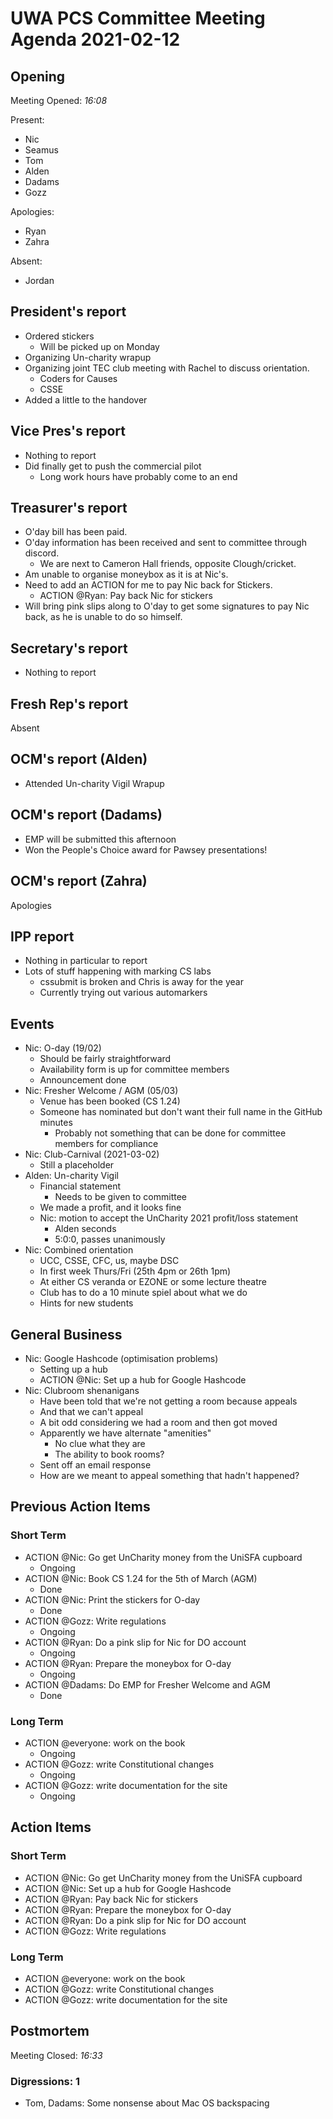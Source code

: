 # UWA PCS Committee Meeting Agenda 2021-02-12

## Opening

Meeting Opened: *16:08*

Present:

- Nic
- Seamus
- Tom
- Alden
- Dadams
- Gozz

Apologies:

- Ryan
- Zahra

Absent:

- Jordan

## President's report

- Ordered stickers
  - Will be picked up on Monday
- Organizing Un-charity wrapup
- Organizing joint TEC club meeting with Rachel to discuss orientation.
  - Coders for Causes
  - CSSE
- Added a little to the handover

## Vice Pres's report

- Nothing to report
- Did finally get to push the commercial pilot
  - Long work hours have probably come to an end

## Treasurer's report

- O'day bill has been paid.
- O'day information has been received and sent to committee through discord.
  - We are next to Cameron Hall friends, opposite Clough/cricket.
- Am unable to organise moneybox as it is at Nic's.
- Need to add an ACTION for me to pay Nic back for Stickers.
  - ACTION @Ryan: Pay back Nic for stickers
- Will bring pink slips along to O'day to get some signatures to pay Nic back, as he is unable to do so himself.

## Secretary's report

- Nothing to report

## Fresh Rep's report

Absent

## OCM's report (Alden)

- Attended Un-charity Vigil Wrapup

## OCM's report (Dadams)

- EMP will be submitted this afternoon
- Won the People's Choice award for Pawsey presentations!

## OCM's report (Zahra)

Apologies

## IPP report

- Nothing in particular to report
- Lots of stuff happening with marking CS labs
  - cssubmit is broken and Chris is away for the year
  - Currently trying out various automarkers

## Events

- Nic: O-day (19/02)
  - Should be fairly straightforward
  - Availability form is up for committee members
  - Announcement done
- Nic: Fresher Welcome / AGM (05/03)
  - Venue has been booked (CS 1.24)
  - Someone has nominated but don't want their full name in the GitHub minutes
    - Probably not something that can be done for committee members for compliance
- Nic: Club-Carnival (2021-03-02)
  - Still a placeholder
- Alden: Un-charity Vigil
  - Financial statement
    - Needs to be given to committee
  - We made a profit, and it looks fine
  - Nic: motion to accept the UnCharity 2021 profit/loss statement
    - Alden seconds
    - 5:0:0, passes unanimously
- Nic: Combined orientation
  - UCC, CSSE, CFC, us, maybe DSC
  - In first week Thurs/Fri (25th 4pm or 26th 1pm)
  - At either CS veranda or EZONE or some lecture theatre
  - Club has to do a 10 minute spiel about what we do
  - Hints for new students

## General Business

- Nic: Google Hashcode (optimisation problems)
  - Setting up a hub
  - ACTION @Nic: Set up a hub for Google Hashcode
- Nic: Clubroom shenanigans
  - Have been told that we're not getting a room because appeals
  - And that we can't appeal
  - A bit odd considering we had a room and then got moved
  - Apparently we have alternate "amenities"
    - No clue what they are
    - The ability to book rooms?
  - Sent off an email response
  - How are we meant to appeal something that hadn't happened?

## Previous Action Items

### Short Term

- ACTION @Nic: Go get UnCharity money from the UniSFA cupboard
  - Ongoing
- ACTION @Nic: Book CS 1.24 for the 5th of March (AGM)
  - Done
- ACTION @Nic: Print the stickers for O-day
  - Done
- ACTION @Gozz: Write regulations
  - Ongoing
- ACTION @Ryan: Do a pink slip for Nic for DO account
  - Ongoing
- ACTION @Ryan: Prepare the moneybox for O-day
  - Ongoing
- ACTION @Dadams: Do EMP for Fresher Welcome and AGM
  - Done

### Long Term

- ACTION @everyone: work on the book
  - Ongoing
- ACTION @Gozz: write Constitutional changes
  - Ongoing
- ACTION @Gozz: write documentation for the site
  - Ongoing

## Action Items

### Short Term

- ACTION @Nic: Go get UnCharity money from the UniSFA cupboard
- ACTION @Nic: Set up a hub for Google Hashcode
- ACTION @Ryan: Pay back Nic for stickers
- ACTION @Ryan: Prepare the moneybox for O-day
- ACTION @Ryan: Do a pink slip for Nic for DO account
- ACTION @Gozz: Write regulations

### Long Term

- ACTION @everyone: work on the book
- ACTION @Gozz: write Constitutional changes
- ACTION @Gozz: write documentation for the site

## Postmortem

Meeting Closed: *16:33*

### Digressions: 1

- Tom, Dadams: Some nonsense about Mac OS backspacing
